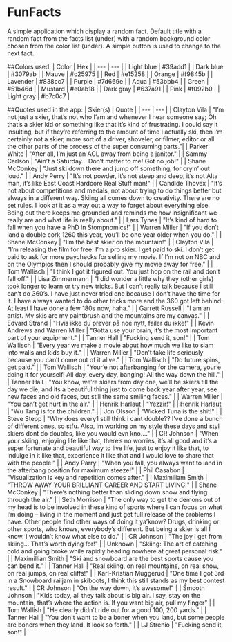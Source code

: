 # FunFacts

A simple application which display a random fact. 
Default title with a random fact from the facts list (under) with a random background color chosen from the color list (under). A simple button is used to change to the next fact.

##Colors used:
| Color | Hex |
| --- | --- |
| Light blue | #39add1 |
| Dark blue | #3079ab |
| Mauve | #c25975 |
| Red | #e15258 |
| Orange | #f9845b |
| Lavender | #838cc7 |
| Purple | #7d669e |
| Aqua | #53bbb4 |
| Green | #51b46d |
| Mustard | #e0ab18 |
| Dark gray | #637a91 |
| Pink | #f092b0 |
| Light gray | #b7c0c7 |


##Quotes used in the app:
| Skier(s) | Quote |
| --- | --- |
| Clayton Vila | "I’m not just a skier, that’s not who I’am and whenever I hear someone say; Oh that’s a skier kid or something like that it’s kind of frustrating. I could say it insulting, but if they’re referring to the amount of time I actually ski, then I’m certainly not a skier, more sort of a driver, shoveler, or filmer, editor or all the other parts of the process of the super consuming parts."|
| Parker White | "After all, I’m just an ACL away from being a janitor." |
| Sammy Carlson | "Ain’t a Saturday… Don’t matter to me! Got no job!" |
| Shane McConkey | "Just ski down there and jump off something, for cryin’ out loud." |
| Andy Perry | "It’s not powder, it’s not steep and deep, it’s not Alta man, it’s like East Coast Hardcore Real Stuff man!" |
| Candide Thovex | "It’s not about competitions and medals, not about trying to do things better but always in a different way. Skiing all comes down to creativity. There are no set rules. I look at it as a way out a way to forget about everything else. Being out there keeps me grounded and reminds me how insignificant we really are and what life is really about." |
| Lars Tynes | "It’s kind of hard to fall when you have a PhD in Stompnomics!" |
| Warren Miller | "If you don’t land a double cork 1260 this year, you’ll be one year older when you do." |
| Shane McConkey | "I’m the best skier on the mountain!" |
| Clayton Vila | "I’m releasing the film for free. I’m a pro skier. I get paid to ski. I don’t get paid to ask for more paychecks for selling my movie. If I’m not on NBC and on the Olympics then I should probably give my movie away for free." |
| Tom Wallisch | "I think I got it figured out. You just hop on the rail and don’t fall off." |
| Lisa Zimmermann | "I did wonder a little why they (other girls) took longer to learn or try new tricks. But I can’t really talk because I still can’t do 360’s. I have just never tried one because I don’t have the time for it. I have always wanted to do other tricks more and the 360 got left behind. At least I have done a few 180s now, haha." |
| Garrett Russell | "I am an artist. My skis are my paintbrush and the mountains are my canvas." |
| Edvard Strand | "Hvis ikke du prøver på noe nytt, failer du ikke!" |
| Kevin Andrews and Warren Miller | "Gotta use your brain, it’s the most important part of your equipment." |
| Tanner Hall | "Fucking send it, son!" |
| Tom Wallisch | "Every year we make a movie about how much we like to slam into walls and kids buy it." |
| Warren Miller | "Don’t take life seriously because you can’t come out of it alive." |
| Tom Wallisch | "Do future spins, get paid." |
| Tom Wallisch | "Your’e not afterbanging for the camera, your’e doing it for yourself! All day, every day, banging! All the way down the hill." |
| Tanner Hall | "You know, we’re skiers from day one, we’ll be skiers till the day we die, and its a beautiful thing just to come back year after year, see new faces and old faces, but still the same smiling faces." |
| Warren Miller | "You can’t get hurt in the air." |
| Henrik Harlaut | "Yezzir!" |
| Henrik Harlaut | "Wu Tang is for the children." |
| Jon Olsson | "Wicked Tuna is the shit!" |
| Steve Stepp | "Why does every1 still think i cant double?? I’ve done a bunch of different ones, so stfu. Also, im working on my style these days and styl skiers dont do doubles, like you would evn kno…." |
| CR Johnson | "When your skiing, enjoying life like that, there’s no worries, it’s all good and it’s a super fortunate and beautiful way to live life, just to enjoy it like that, to indulge in it like that, experience it like that and I would love to share that with the people." |
| Andy Parry | "When you fall, you always want to land in the afterbang position for maximum steeze!" |
| Phil Casabon | "Visualization is key and repetition comes after." |
| Maximiliam Smith | "THROW AWAY YOUR BRILLIANT CAREER AND START LIVING!" |
| Shane McConkey | "There’s nothing better than sliding down snow and flying through the air." |
| Seth Morrison | "The only way to get the demons out of my head is to be involved in these kind of sports where I can focus on what I’m doing – living in the moment and just get full release of the problems I have. Other people find other ways of doing it ya’know? Drugs, drinking or other sports, who knows, everybody’s different. But being a skier is all I know. I wouldn’t know what else to do." |
| CR Johnson | "The joy I get from skiing… That’s worth dying for!" |
| Unknown | "Skiing: The art of catching cold and going broke while rapidly heading nowhere at great personal risk." |
| Maximillian Smith | "Ski and snowboard are the best sports cause you can bend it." |
| Tanner Hall | "Real skiing, on real mountains, on real snow, on real jumps, on real cliffs!" |
| Karl-Kristian Muggerud | "One time I got 3rd in a Snowboard railjam in skiboots, I think this still stands as my best contest result." |
| CR Johnson | "On the way down, it’s awesome!" |
| Smooth Johnson | "Kids today, all they talk about is big air. I say, stay on the mountain, that’s where the action is. If you want big air, pull my finger" |
| Tom Wallish | "He clearly didn't ride out for a good 100, 200 yards." |
| Tanner Hall | "You don't want to be a boner when you land, but some people are boners when they land. It look so forth." |
| LJ Strenio | "Fucking send it, son!" |
